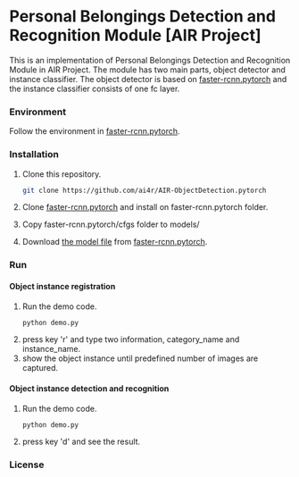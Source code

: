 # Personal Belongings Detection and Recognition Module [AIR Project]

This is an implementation of Personal Belongings Detection and Recognition Module in AIR Project.
The module has two main parts, object detector and instance classifier.
The object detector is based on [faster-rcnn.pytorch](https://github.com/jwyang/faster-rcnn.pytorch) and the instance classifier consists of one fc layer. 

### Environment
Follow the environment in [faster-rcnn.pytorch](https://github.com/jwyang/faster-rcnn.pytorch).

### Installation

1. Clone this repository.
    ```bash
    git clone https://github.com/ai4r/AIR-ObjectDetection.pytorch 
    ```

2. Clone [faster-rcnn.pytorch](https://github.com/jwyang/faster-rcnn.pytorch) and install on faster-rcnn.pytorch folder.

3. Copy faster-rcnn.pytorch/cfgs folder to models/

4. Download [the model file](https://www.dropbox.com/s/be0isevd22eikqb/faster_rcnn_1_10_14657.pth?dl=0) from [faster-rcnn.pytorch](https://github.com/jwyang/faster-rcnn.pytorch).
   
   
   
### Run
#### Object instance registration

1. Run the demo code.
   ```bash
   python demo.py
   ```
2. press key 'r' and type two information, category_name and instance_name. 
3. show the object instance until predefined number of images are captured. 
   
#### Object instance detection and recognition
1. Run the demo code.
   ```bash
   python demo.py
   ```
2. press key 'd' and see the result.

### License
